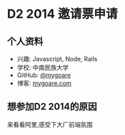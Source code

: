 # D2 2014 邀请票申请

## 个人资料

- 兴趣:   Javascript, Node, Rails
- 学校:   中南民族大学
- GitHub: [@mygoare](https://github.com/mygoare)
- 博客:   [mygoare.com](http://mygoare.com)

## 想参加D2 2014的原因

来看看阿里,感受下大厂前端氛围
